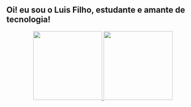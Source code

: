 ## Oi! eu sou o Luis Filho, estudante e amante de tecnologia!
<div align="center">
  <a href="https://github.com/luispfilho">
  <img height="180em" src="https://github-readme-stats.vercel.app/api?username=luispfilho&show_icons=true&theme=dracula&include_all_commits=true&count_private=true"/>
  <img height="180em" src="https://github-readme-stats.vercel.app/api/top-langs/?username=luispfilho&layout=compact&langs_count=7&theme=dracula"/>
</div>
